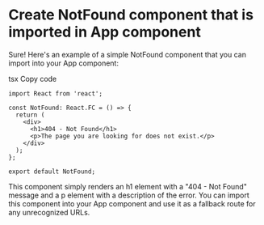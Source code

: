 # Create NotFound component that is imported in App component

Sure! Here's an example of a simple NotFound component that you can import into your App component:

tsx
Copy code

```
import React from 'react';

const NotFound: React.FC = () => {
  return (
    <div>
      <h1>404 - Not Found</h1>
      <p>The page you are looking for does not exist.</p>
    </div>
  );
};

export default NotFound;
```

This component simply renders an h1 element with a "404 - Not Found" message and a p element with a description of the error. You can import this component into your App component and use it as a fallback route for any unrecognized URLs.
